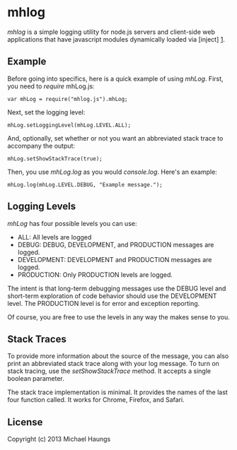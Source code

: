 mhlog
=====

*mhlog* is a simple logging utility for node.js servers and client-side web applications that have javascript modules dynamically loaded via [inject] [1].

Example
-------

Before going into specifics, here is a quick example of using *mhLog*.  First, you need to *require* mhLog.js:

	var mhLog = require("mhlog.js").mhLog;

Next, set the logging level:

	mhLog.setLoggingLevel(mhLog.LEVEL.ALL);

And, optionally, set whether or not you want an abbreviated stack trace to accompany the output:

	mhLog.setShowStackTrace(true);

Then, you use *mhLog.log* as you would *console.log*.  Here's an example:

	mhLog.log(mhLog.LEVEL.DEBUG, "Example message.");

Logging Levels
--------------

*mhLog* has four possible levels you can use:

* ALL:  All levels are logged
* DEBUG: DEBUG, DEVELOPMENT, and PRODUCTION messages are logged.
* DEVELOPMENT: DEVELOPMENT and PRODUCTION messages are logged.
* PRODUCTION: Only PRODUCTION levels are logged.

The intent is that long-term debugging messages use the DEBUG level and short-term exploration of code behavior  should use the DEVELOPMENT level.  The PRODUCTION level is for error and exception reporting.

Of course, you are free to use the levels in any way the makes sense to you.

Stack Traces
------------

To provide more information about the source of the message, you can also print an abbreviated stack trace along with your log message.  To turn on stack tracing, use the *setShowStackTrace* method.  It accepts a single boolean parameter.

The stack trace implementation is minimal.  It provides the names of the last four function called.  It works for Chrome, Firefox, and Safari.

License
-------
Copyright (c) 2013 Michael Haungs <mhaungs at calpoly.edu>


[1]: http://www.injectjs.com/		"Inject"
